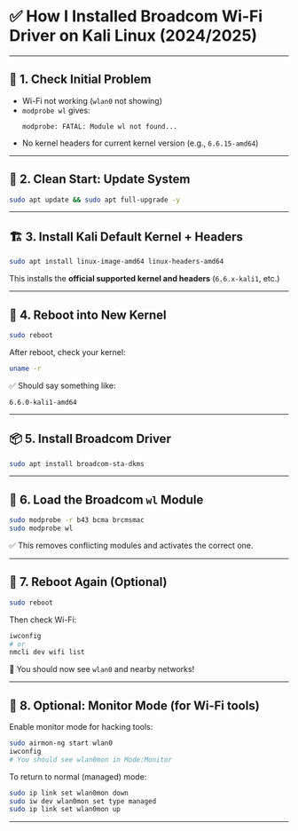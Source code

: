 
# ✅ How I Installed Broadcom Wi-Fi Driver on Kali Linux (2024/2025)

---

## 🧭 1. Check Initial Problem

- Wi-Fi not working (`wlan0` not showing)
- `modprobe wl` gives:  
  ```
  modprobe: FATAL: Module wl not found...
  ```
- No kernel headers for current kernel version (e.g., `6.6.15-amd64`)

---

## 🧹 2. Clean Start: Update System

```bash
sudo apt update && sudo apt full-upgrade -y
```

---

## 🏗️ 3. Install Kali Default Kernel + Headers

```bash
sudo apt install linux-image-amd64 linux-headers-amd64
```

This installs the **official supported kernel and headers** (`6.6.x-kali1`, etc.)

---

## 🔁 4. Reboot into New Kernel

```bash
sudo reboot
```

After reboot, check your kernel:

```bash
uname -r
```

✅ Should say something like:
```
6.6.0-kali1-amd64
```

---

## 📦 5. Install Broadcom Driver

```bash
sudo apt install broadcom-sta-dkms
```

---

## 🧠 6. Load the Broadcom `wl` Module

```bash
sudo modprobe -r b43 bcma brcmsmac
sudo modprobe wl
```

✅ This removes conflicting modules and activates the correct one.

---

## 🚀 7. Reboot Again (Optional)

```bash
sudo reboot
```

Then check Wi-Fi:

```bash
iwconfig
# or
nmcli dev wifi list
```

🎉 You should now see `wlan0` and nearby networks!

---

## 🔐 8. Optional: Monitor Mode (for Wi-Fi tools)

Enable monitor mode for hacking tools:

```bash
sudo airmon-ng start wlan0
iwconfig
# You should see wlan0mon in Mode:Monitor
```

To return to normal (managed) mode:

```bash
sudo ip link set wlan0mon down
sudo iw dev wlan0mon set type managed
sudo ip link set wlan0mon up
```

---
